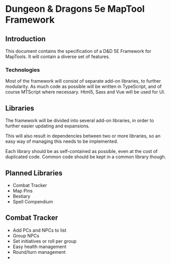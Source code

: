 # Dungeon & Dragons 5e MapTool Framework

## Introduction
This document contains the specification of a D&D 5E Framework for MapTools. It will contain a diverse set of features. 

### Technologies
Most of the framework will consist of separate add-on libraries, to further modularity.
As much code as possible will be written in TypeScript, and of course MTScript where necessary. 
Html5, Sass and Vue will be used for UI. 

## Libraries
The framework will be divided into several add-on libraries, in order to further easier updating and expansions. 

This will also result in dependencies between two or more libraries, so an easy way of managing this needs to be implemented. 

Each library should be as self-contained as possible, even at the cost of duplicated code. Common code should be kept in a common library though. 

## Planned Libraries
* Combat Tracker
* Map Pins
* Bestiary
* Spell Compendium

## Combat Tracker
* Add PCs and NPCs to list
* Group NPCs
* Set initiatives or roll per group
* Easy health management
* Round/turn management
* 
